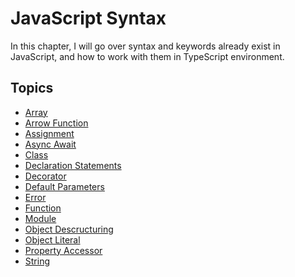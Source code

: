 # JavaScript Syntax

In this chapter,
I will go over syntax and keywords already exist in JavaScript,
and how to work with them in TypeScript environment.

## Topics

- [Array](/pages/02-javascript-syntax/array.md)
- [Arrow Function](/pages/02-javascript-syntax/arrow-function.md)
- [Assignment](/pages/02-javascript-syntax/assignment.md)
- [Async Await](/pages/02-javascript-syntax/async-await.md)
- [Class](/pages/02-javascript-syntax/class.md)
- [Declaration Statements](/pages/02-javascript-syntax/declaration-statements.md)
- [Decorator](/pages/02-javascript-syntax/decorator.md)
- [Default Parameters](/pages/02-javascript-syntax/default-parameters.md)
- [Error](/pages/02-javascript-syntax/error.md)
- [Function](/pages/02-javascript-syntax/function.md)
- [Module](/pages/02-javascript-syntax/module.md)
- [Object Descructuring](/pages/02-javascript-syntax/object-destructuring.md)
- [Object Literal](/pages/02-javascript-syntax/object-literal.md)
- [Property Accessor](/pages/02-javascript-syntax/property-accessor.md)
- [String](/pages/02-javascript-syntax/string.md)
